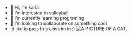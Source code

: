 - 👋 Hi, I’m karla
- 👀 I’m interested in volleyball
- 🌱 I’m currently learning programing
- 💞️ I’m looking to collaborate on something cool
- Id like to pass this class im in :)
![A PICTURE OF A CAT](https://www.hdwallpaper.nu/wp-content/uploads/2015/02/maxresdefault.jpg).
<!---
Katyflow777/Katyflow777 is a ✨ special ✨ repository because its `README.md` (this file) appears on your GitHub profile.
You can click the Preview link to take a look at your changes.
--->
